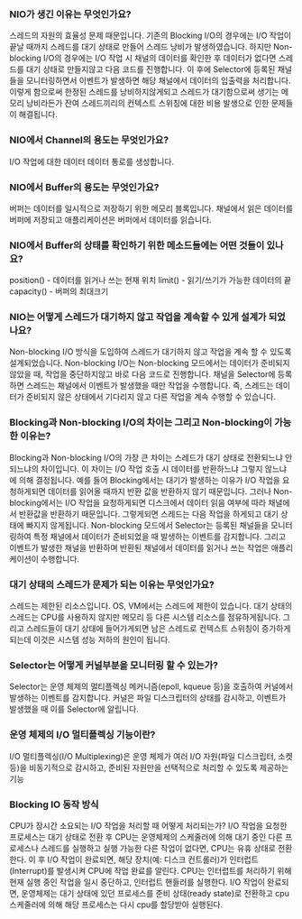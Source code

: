 ### NIO가 생긴 이유는 무엇인가요?
스레드의 자원의 효율성 문제 때문입니다.
기존의 Blocking I/O의 경우에는 I/O 작업이 끝날 때까지 스레드를 대기 상태로 만들어 스레드 낭비가 발생하였습니다.
하지만 Non-blocking I/O의 경우에는 I/O 작업 시 채널의 데이터를 확인한 후 데이터가 없다면 스레드를 대기 상태로 만들지않고 다음 코드를 진행합니다.
이 후에 Selector에 등록된 채널들을 모니터링하면서 이벤트가 발생하면 해당 채널에서 데이터의 입출력을 처리합니다. 
이렇게 함으로써 한정된 스레드를 낭비하지않게되고 스레드가 대기함으로써 생기는 메모리 낭비라든가 잔여 스레드끼리의 컨텍스트 스위칭에 대한 비용 발생으로 인한 문제들이 해결됩니다.

###  NIO에서 Channel의 용도는 무엇인가요?
I/O 작업에 대한 데이터 데이터 통로를 생성합니다.

###  NIO에서 Buffer의 용도는 무엇인가요?
버퍼는 데이터를 일시적으로 저장하기 위한 메모리 블록입니다.
채널에서 읽은 데이터를 버퍼에 저장되고 애플리케이션은 버퍼에서 데이터를 읽습니다.

###  NIO에서 Buffer의 상태를 확인하기 위한 메소드들에는 어떤 것들이 있나요?
position() - 데이터를 읽거나 쓰는 현재 위치
limit() - 읽기/쓰기가 가능한 데이터의 끝
capacity() - 버퍼의 최대크기

###  NIO는 어떻게 스레드가 대기하지 않고 작업을 계속할 수 있게 설계가 되었나요?
Non-blocking I/O 방식을 도입하여 스레드가 대기하지 않고 작업을 계속 할 수 있도록 설계되었습니다.
Non-blocking I/O는 Non-blocking 모드에서는 데이터가 준비되지 않았을 때, 작업을 중단하지않고 바로 다음 코드로 진행합니다.
채널을 Selector에 등록하면 스레드는 채널에서 이벤트가 발생했을 때만 작업을 수행합니다. 즉, 스레드는 데이터가 준비되지 않은 상태에서 기다리지 않고 다른 작업을 계속 수행할 수 있습니다.

### Blocking과 Non-blocking I/O의 차이는 그리고 Non-blocking이 가능한 이유는?
Blocking과 Non-blocking I/O의 가장 큰 차이는 스레드가 대기 상태로 전환되느냐 안 되느냐의 차이입니다. 이 차이는 I/O 작업 호출 시 데이터를 반환하느냐 그렇지 않느냐에 의해 결정됩니다.
예를 들어 Blocking에서는 대기가 발생하는 이유가 I/O 작업을 요청하게되면 데이터를 읽어올 때까지 반환 값을 반환하지 않기 때문입니다.
그러나 Non-blocking에서는 I/O 작업을 요청하게되면 디스크에서 데이터 읽음 여부에 따라 채널에서 반환값을 반환하기 때문입니다.
그렇게되면 스레드는 다음 작업을 하게되고 대기 상태에 빠지지 않게됩니다.
Non-blocking 모드에서 Selector는 등록된 채널들을 모니터링하여 특정 채널에서 데이터가 준비되었을 때 발생하는 이벤트를 감지합니다. 
그리고 이벤트가 발생한 채널을 반환하며 반환된 채널에서 데이터를 읽거나 쓰는 작업은 애플리케이션이 수행합니다.

### 대기 상태의 스레드가 문제가 되는 이유는 무엇인가요?
스레드는 제한된 리소스입니다. OS, VM에서는 스레드에 제한이 있습니다.
대기 상태의 스레드는 CPU를 사용하지 않지만 메모리 등 다른 시스템 리소스를 점유하게됩니다. 
그리고 스레드들이 대기 상태에 들어가게되면 남은 스레드로 컨텍스트 스위칭이 증가하게되는데 이것은 시스템 성능 저하의 원인이 됩니다. 

### Selector는 어떻게 커널부분을 모니터링 할 수 있는가?
Selector는 운영 체제의 멀티플렉싱 메커니즘(epoll, kqueue 등)을 호출하여 커널에서 발생하는 이벤트를 감지합니다.
커널은 파일 디스크립터의 상태를 감시하고, 이벤트가 발생했을 때 이를 Selector에 알립니다.

### 운영 체제의 I/O 멀티플렉싱 기능이란?
I/O 멀티플렉싱(I/O Multiplexing)은 운영 체제가 여러 I/O 자원(파일 디스크립터, 소켓 등)을 비동기적으로 감시하고, 준비된 자원만을 선택적으로 처리할 수 있도록 제공하는 기능

### Blocking IO 동작 방식
CPU가 장시간 소요되는 I/O 작업을 처리할 때 어떻게 처리되는가?
I/O 작업을 요청한 프로세스는 대기 상태로 전환 후 CPU는 운영체제의 스케줄러에 의해 대기 중인 다른 프로세스나 스레드를 실행하고 실행 가능한 다른 작업이 없다면, CPU는 유휴 상태로 전환한다. 이 후 I/O 작업이 완료되면, 해당 장치(예: 디스크 컨트롤러)가 인터럽트(Interrupt)를 발생시켜 CPU에 작업 완료를 알린다. CPU는 인터럽트를 처리하기 위해 현재 실행 중인 작업을 일시 중단하고, 인터럽트 핸들러를 실행한다. I/O 작업이 완료되면, 운영체제는 대기 상태에 있던 프로세스를 준비 상태(ready state)로 전환하고 cpu 스케줄러에 의해 해당 프로세스는 다시 cpu를 할당받아 실행된다.
